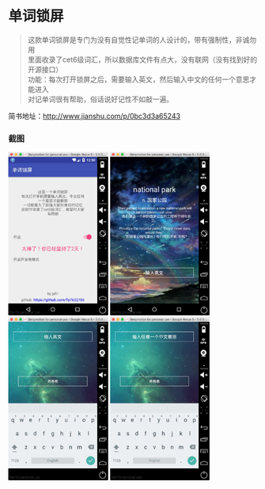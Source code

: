# 单词锁屏


>这款单词锁屏是专门为没有自觉性记单词的人设计的，带有强制性，非诚勿用<br>
>里面收录了cet6级词汇，所以数据库文件有点大，没有联网（没有找到好的开源接口）<br>
>功能：每次打开锁屏之后，需要输入英文，然后输入中文的任何一个意思才能进入<br>
>对记单词很有帮助，俗话说好记性不如敲一遍。

简书地址：http://www.jianshu.com/p/0bc3d3a65243
<br>
### 截图
<img src="out/shot1.png" width="40%"/>
<img src="out/shot2.png" width="40%"/>
<img src="out/shot3.png" width="40%"/>
<img src="out/shot4.png" width="40%"/>
